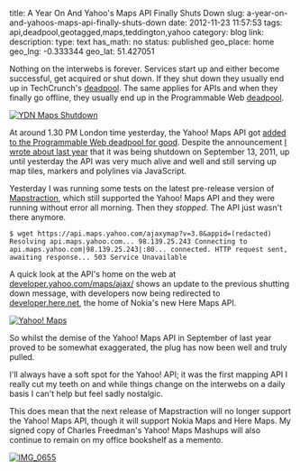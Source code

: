 title: A Year On And Yahoo's Maps API Finally Shuts Down
slug: a-year-on-and-yahoos-maps-api-finally-shuts-down
date: 2012-11-23 11:57:53
tags: api,deadpool,geotagged,maps,teddington,yahoo
category: blog
link: 
description: 
type: text
has_math: no
status: published
geo_place: home
geo_lng: -0.333344
geo_lat: 51.427051

Nothing on the interwebs is forever. Services start up and either become successful, get acquired or shut down. If they shut down they usually end up in TechCrunch's [deadpool](https://techcrunch.com/tags/deadpool/ "https://techcrunch.com/tags/deadpool/"). The same applies for APIs and when they finally go offline, they usually end up in the Programmable Web [deadpool](https://www.programmableweb.com/apitag/deadpool "https://www.programmableweb.com/apitag/deadpool").

[![YDN Maps Shutdown](/wp-content/uploads/2011/09/YDN-Maps-Shutdown.jpg)](/wp-content/uploads/2011/09/YDN-Maps.jpg "YDN Maps Shutdown")

At around 1.30 PM London time yesterday, the Yahoo! Maps API got [added to the Programmable Web deadpool for good](https://www.programmableweb.com/api/yahoo-maps "https://www.programmableweb.com/api/yahoo-maps"). Despite the announcement [I wrote about last year](/2011/09/05/farewell-yahoo-maps-api-hello-nokia-maps-api/ "/2011/09/05/farewell-yahoo-maps-api-hello-nokia-maps-api/") that it was being shutdown on September 13, 2011, up until yesterday the API was very much alive and well and still serving up map tiles, markers and polylines via JavaScript.

<!-- TEASER_END -->

Yesterday I was running some tests on the latest pre-release version of [Mapstraction](https://mapstraction.com "https://mapstraction.com"), which still supported the Yahoo! Maps API and they were running without error all morning. Then they *stopped*. The API just wasn't there anymore.

`$ wget https://api.maps.yahoo.com/ajaxymap?v=3.8&appid=(redacted)
Resolving api.maps.yahoo.com... 98.139.25.243
Connecting to api.maps.yahoo.com|98.139.25.243|:80... connected.
HTTP request sent, awaiting response... 503 Service Unavailable`

A quick look at the API's home on the web at [developer.yahoo.com/maps/ajax/](https://developer.yahoo.com/maps/ajax/ "https://developer.yahoo.com/maps/ajax/") shows an update to the previous shutting down message, with developers now being redirected to [developer.here.net](https://developer.here.net "https://developer.here.net"), the home of Nokia's new Here Maps API.

[![](/wp-content/uploads/2012/11/Yahoo-Maps.jpg "Yahoo! Maps")](/wp-content/uploads/2012/11/Yahoo-Maps.jpg "/wp-content/uploads/2012/11/Yahoo-Maps.jpg")

So whilst the demise of the Yahoo! Maps API in September of last year proved to be somewhat exaggerated, the plug has now been well and truly pulled.

I'll always have a soft spot for the Yahoo! API; it was the first mapping API I really cut my teeth on and while things change on the interwebs on a daily basis I can't help but feel sadly nostalgic.

This does mean that the next release of Mapstraction will no longer support the Yahoo! Maps API, though it will support Nokia Maps and Here Maps. My signed copy of Charles Freedman's Yahoo! Maps Mashups will also continue to remain on my office bookshelf as a memento.

[![](/wp-content/uploads/2012/11/IMG_0655-e1353671759245-764x1024.jpg "IMG_0655")](/wp-content/uploads/2012/11/IMG_0655.jpg "/wp-content/uploads/2012/11/IMG_0655.jpg")




